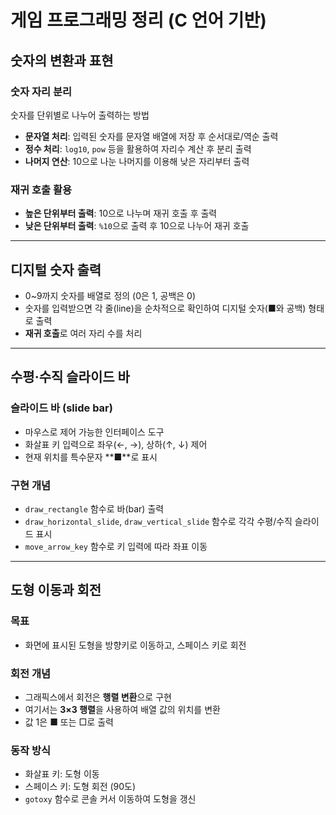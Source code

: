 # 게임 프로그래밍 정리 (C 언어 기반)

## 숫자의 변환과 표현

### 숫자 자리 분리
숫자를 단위별로 나누어 출력하는 방법
- **문자열 처리**: 입력된 숫자를 문자열 배열에 저장 후 순서대로/역순 출력  
- **정수 처리**: `log10`, `pow` 등을 활용하여 자리수 계산 후 분리 출력  
- **나머지 연산**: 10으로 나눈 나머지를 이용해 낮은 자리부터 출력  

### 재귀 호출 활용
- **높은 단위부터 출력**: 10으로 나누며 재귀 호출 후 출력  
- **낮은 단위부터 출력**: `%10`으로 출력 후 10으로 나누어 재귀 호출  

---

## 디지털 숫자 출력
- 0~9까지 숫자를 배열로 정의 (0은 1, 공백은 0)  
- 숫자를 입력받으면 각 줄(line)을 순차적으로 확인하여 디지털 숫자(■와 공백) 형태로 출력  
- **재귀 호출**로 여러 자리 수를 처리  

---

## 수평·수직 슬라이드 바

### 슬라이드 바 (slide bar)
- 마우스로 제어 가능한 인터페이스 도구  
- 화살표 키 입력으로 좌우(←, →), 상하(↑, ↓) 제어  
- 현재 위치를 특수문자 **■**로 표시  

### 구현 개념
- `draw_rectangle` 함수로 바(bar) 출력  
- `draw_horizontal_slide`, `draw_vertical_slide` 함수로 각각 수평/수직 슬라이드 표시  
- `move_arrow_key` 함수로 키 입력에 따라 좌표 이동  

---

## 도형 이동과 회전

### 목표
- 화면에 표시된 도형을 방향키로 이동하고, 스페이스 키로 회전  

### 회전 개념
- 그래픽스에서 회전은 **행렬 변환**으로 구현  
- 여기서는 **3×3 행렬**을 사용하여 배열 값의 위치를 변환  
- 값 1은 ■ 또는 □로 출력  

### 동작 방식
- 화살표 키: 도형 이동  
- 스페이스 키: 도형 회전 (90도)  
- `gotoxy` 함수로 콘솔 커서 이동하여 도형을 갱신  
